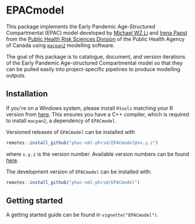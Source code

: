 
<!-- README.md is generated from README.Rmd. Please edit that file -->

# EPACmodel

<!-- badges: start -->
<!-- badges: end -->

This package implements the Early Pandemic Age-Structured Compartmental
(EPAC) model developed by [Michael WZ Li](https://github.com/wzmli) and
[Irena Papst](https://github.com/papsti) from the [Public Health Risk
Sciences Division](https://github.com/phac-nml-phrsd) of the Public
Health Agency of Canada using
[`macpan2`](https://github.com/canmod/macpan2) modelling software.

The goal of this package is to catalogue, document, and version
iterations of the Early Pandemic Age-structured Compartmental model so
that they can be pulled easily into project-specific pipelines to
produce modelling outputs.

## Installation

If you're on a Windows system, please install `Rtools` matching your R version from [here](https://cran.r-project.org/bin/windows/Rtools/). This ensures you have a C++ compiler, which is required to install `macpan2`, a dependency of `EPACmodel`.

Versioned releases of `EPACmodel` can be installed with

``` r
remotes::install_github("phac-nml-phrsd/EPACmodel@vx.y.z")
```

where `x.y.z` is the version number. Available version numbers can be
found [here](https://github.com/phac-nml-phrsd/EPACmodel/releases).

The development version of `EPACmodel` can be installed with:

``` r
remotes::install_github("phac-nml-phrsd/EPACmodel")
```

## Getting started

A getting started guide can be found in `vignette("EPACmodel")`.
